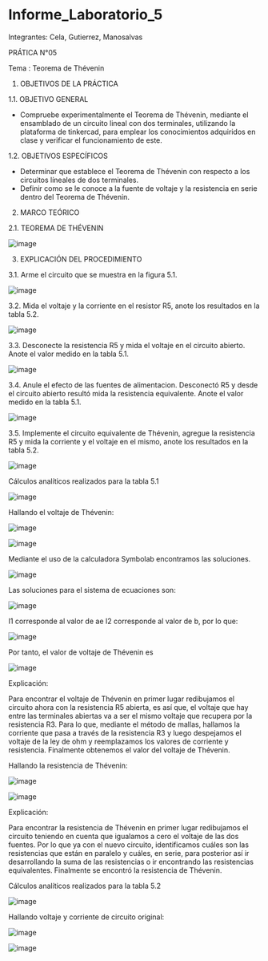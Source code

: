 # Informe_Laboratorio_5
Integrantes: Cela,  Gutierrez, Manosalvas 

PRÁTICA N°05

Tema : Teorema de Thévenin

1. OBJETIVOS DE LA PRÁCTICA

1.1. OBJETIVO GENERAL

- Compruebe experimentalmente el Teorema de Thévenin, mediante el ensamblado de un circuito lineal con dos terminales, utilizando la plataforma de tinkercad, para emplear los conocimientos adquiridos en clase y verificar el funcionamiento de este.

1.2. OBJETIVOS ESPECÍFICOS

- Determinar que establece el Teorema de Thévenin con respecto a los circuitos líneales de dos terminales.
-  Definir como se le conoce a la fuente de voltaje y la resistencia en serie dentro del Teorema de Thévenin.

2. MARCO TEÓRICO

2.1. TEOREMA DE THÉVENIN

![image](https://user-images.githubusercontent.com/105887502/177910082-3df4b20b-aa92-4893-a0e2-e86584289627.png)

3. EXPLICACIÓN DEL PROCEDIMIENTO

3.1. Arme el circuito que se muestra en la figura 5.1.

![image](https://user-images.githubusercontent.com/105887502/177910149-e78391da-1091-4758-b851-459a06d79a4c.png)

3.2. Mida el voltaje y la corriente en el resistor R5, anote los resultados en la tabla 5.2.

![image](https://user-images.githubusercontent.com/105887502/177910170-a0b822f9-7b44-4aa4-8967-c34b051245c3.png)

3.3. Desconecte la resistencia R5 y mida el voltaje en el circuito abierto. Anote el valor medido en la tabla 5.1.

![image](https://user-images.githubusercontent.com/105887502/177910188-fb6458d9-8942-4469-a953-bc215b963f28.png)

3.4. Anule el efecto de las fuentes de alimentacion. Desconectó R5 y desde el circuito abierto resultó mida la resistencia equivalente. Anote el valor medido en la tabla 5.1.

![image](https://user-images.githubusercontent.com/105887502/177910222-1e17e5d1-ac1c-4ef5-b659-a63cfb9a32d2.png)

3.5. Implemente el circuito equivalente de Thévenin, agregue la resistencia R5 y mida la corriente y el voltaje en el mismo, anote los resultados en la tabla 5.2.

![image](https://user-images.githubusercontent.com/105887502/177910267-34c53489-f4ce-4664-9220-0fd232f752a4.png)

Cálculos analíticos realizados para la tabla 5.1

![image](https://user-images.githubusercontent.com/105887502/177910291-4c78a480-7282-452e-9996-17dafb2116b3.png)

Hallando el voltaje de Thévenin:

![image](https://user-images.githubusercontent.com/105887502/177910305-570c5220-ed13-4396-9728-ede65f3b00e3.png)

![image](https://user-images.githubusercontent.com/105887502/177910339-a596163e-486e-49bb-9df8-b2ed3f0d0be6.png)

Mediante el uso de la calculadora Symbolab encontramos las soluciones.

![image](https://user-images.githubusercontent.com/105887502/177910365-c6dfa4a1-6d91-4bf1-a5c7-d52b60cfa7cc.png)

Las soluciones para el sistema de ecuaciones son:

![image](https://user-images.githubusercontent.com/105887502/177910466-0e0395b7-09ae-4e06-b2f2-881ba9e1ad8e.png)

I1 corresponde al valor de ae I2 corresponde al valor de b, por lo que:

![image](https://user-images.githubusercontent.com/105887502/177910501-4f6c6b3a-d90f-412e-927d-6d423269a01c.png)

Por tanto, el valor de voltaje de Thévenin es

![image](https://user-images.githubusercontent.com/105887502/177910528-fc6fc913-a963-4014-8de6-991937519706.png)

Explicación:

Para encontrar el voltaje de Thévenin en primer lugar redibujamos el circuito ahora con la resistencia R5 abierta, es así que, el voltaje que hay entre las terminales abiertas va a ser el mismo voltaje que recupera por la resistencia R3. Para lo que, mediante el método de mallas, hallamos la corriente que pasa a través de la resistencia R3 y luego despejamos el voltaje de la ley de ohm y reemplazamos los valores de corriente y resistencia. Finalmente obtenemos el valor del voltaje de Thévenin.

Hallando la resistencia de Thévenin:

![image](https://user-images.githubusercontent.com/105887502/177910556-2a6fc5d8-503b-4a3f-9efd-c21c02730dc9.png)

![image](https://user-images.githubusercontent.com/105887502/177910858-eb19e64f-2d4a-4e87-b3b1-d7880518ad7f.png)

Explicación:

Para encontrar la resistencia de Thévenin en primer lugar redibujamos el circuito teniendo en cuenta que igualamos a cero el voltaje de las dos fuentes. Por lo que ya con el nuevo circuito, identificamos cuáles son las resistencias que están en paralelo y cuáles, en serie, para posterior así ir desarrollando la suma de las resistencias o ir encontrando las resistencias equivalentes. Finalmente se encontró la resistencia de Thévenin.

Cálculos analíticos realizados para la tabla 5.2

![image](https://user-images.githubusercontent.com/105887502/177911089-ad2c4084-2def-4729-8b37-83f55230dbbb.png)

Hallando voltaje y corriente de circuito original:

![image](https://user-images.githubusercontent.com/105887502/177911120-bb774e25-093c-4d9a-9a11-3a48ed282003.png)

![image](https://user-images.githubusercontent.com/105887502/177911138-647ce813-774a-4bc4-8eba-a12d306da22d.png)









